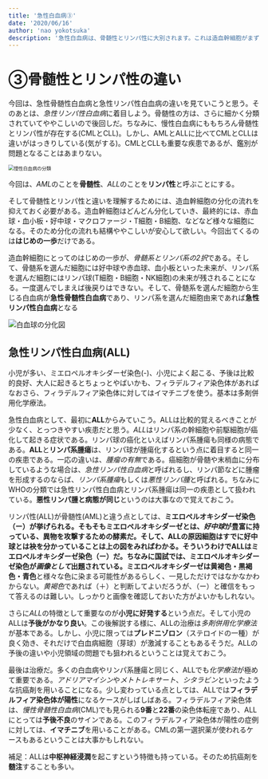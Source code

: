 ```yaml
---
title: '急性白血病③'
date: '2020/06/16'
author: 'nao yokotsuka'
description: '急性白血病は、骨髄性とリンパ性に大別されます。これは造血幹細胞がまず最初に、骨髄系の前駆細胞とリンパ系の前駆細胞へと枝分かれすることに対応しています。そしてリンパ性についてはここで記述してしまいます。'
---
```


# ③骨髄性とリンパ性の違い

今回は、急性骨髄性白血病と急性リンパ性白血病の違いを見ていこうと思う。そのあとは、*急性リンパ性白血病*に着目しよう。骨髄性の方は、さらに細かく分類されていてややこしいので後回しだ。ちなみに、慢性白血病にももちろん骨髄性とリンパ性が存在する(CMLとCLL)。しかし、AMLとALLに比べてCMLとCLLは違いがはっきりしている(気がする)。CMLとCLLも重要な疾患であるが、鑑別が問題となることはあまりない。

<img src="http://d280wcvpuqrtqr.cloudfront.net/20200612_073510.png" alt="慢性白血病の分類" style="zoom:67%;" />

今回は、*AML*のことを**骨髄性**、*ALL*のことを**リンパ性**と呼ぶことにする。

そして骨髄性とリンパ性と違いを理解するためには、造血幹細胞の分化の流れを抑えておく必要がある。造血幹細胞はどんどん分化していき、最終的には、赤血球・血小板・好中球・マクロファージ・T細胞・B細胞、などなど様々な細胞になる。そのため分化の流れも結構ややこしいが安心して欲しい。今回出てくるのは**はじめの一歩**だけである。

造血幹細胞にとってのはじめの一歩が、*骨髄系とリンパ系の2択*である。そして、骨髄系を選んだ細胞には好中球や赤血球、血小板といった未来が、リンパ系を選んだ細胞にはリンパ球(T細胞・B細胞・NK細胞)の未来が残されることになる。一度選んでしまえば後戻りはできない。そして、骨髄系を選んだ細胞から生じる白血病が**急性骨髄性白血病**であり、リンパ系を選んだ細胞由来であれば**急性リンパ性白血病**となる

![白血球の分化図](http://d280wcvpuqrtqr.cloudfront.net/20200612_080623.png)

 ## 急性リンパ性白血病(ALL)

小児が多い、ミエロペルオキシダーゼ染色(-)、小児によく起こる、予後は比較的良好、大人に起きるとちょっとやばいかも、フィラデルフィア染色体があればなおさら、フィラデルフィア染色体に対してはイマチニブを使う。基本は多剤併用化学療法。

急性白血病として、最初に**ALL**からみていこう。ALLは比較的覚えるべきことが少なく、とっつきやすい疾患だと思う。*ALL*はリンパ系の幹細胞や前駆細胞が癌化して起きる症状である。リンパ球の癌化といえばリンパ系腫瘍も同様の病態である。**ALL**と**リンパ系腫瘍**は、リンパ球が腫瘍化するという点に着目すると同一の疾患である。一応の違いは、*腫瘤の有無*である。癌細胞が骨髄や末梢血に分布しているような場合は、*急性リンパ性白血病*と呼ばれるし、リンパ節などに腫瘤を形成するのならば、*リンパ系腫瘍*もしくは*悪性リンパ腫*と呼ばれる。ちなみにWHOの分類では急性リンパ性白血病とリンパ系腫瘍は同一の疾患として扱われている。**悪性リンパ腫と病態が同じ**というのは大事なので覚えておこう。

リンパ性(ALL)が骨髄性(AML)と違う点としては、**ミエロペルオキシダーゼ染色（ー）**が挙げられる。そもそもミエロペルオキシダーゼとは、*好中球*が豊富に持っている、異物を攻撃するための酵素だ。そして、ALLの原因細胞はすでに好中球とは袂を分かっていることは上の図をみればわかる。そういうわけでALLは**ミエロペルオキシダーゼ染色（ー）**だ。ちなみに国試では、ミエロペルオキシダーゼ染色が*画像として*出題されている。ミエロペルオキシダーゼは**黄褐色・黒褐色・青色**と様々な色に染まる可能性があるらしく、一見しただけではなかなかわからない。*黄褐色*であれば（＋）と判断してよいだろうが、（ー）と確信をもって答えるのは難しい。しっかりと画像を確認しておいた方がよいかもしれない。

さらに*ALL*の特徴として重要なのが**小児に好発する**という点だ。そして小児のALLは**予後がかなり良い**。この後解説する様に、ALLの治療は*多剤併用化学療法*が基本である。しかし、小児に限っては**プレドニゾロン**（ステロイドの一種）が良く効き、それだけで白血病細胞（芽球）が激減することもあるそうだ。ALLの予後の違いや小児領域の問題でも狙われるということは覚えておこう。

最後は治療だ。多くの白血病やリンパ系腫瘍と同じく、ALLでも*化学療法*が極めて重要である。*アドリアマイシン*や*メトトレキサート*、*シタラビン*といったような抗癌剤を用いることになる。少し変わっている点としては、ALLでは**フィラデルフィア染色体が陽性**になるケースがしばしばある。フィラデルフィア染色体は、*慢性骨髄性白血病*(CML)でも見られる**9番**と**22番**の染色体転座であり、ALLにとっては**予後不良**のサインである。このフィラデルフィア染色体が陽性の症例に対しては、**イマチニブ**を用いることがある。CMLの第一選択薬が使われるケースもあるということは大事かもしれない。

補足：ALLは**中枢神経浸潤**を起こすという特徴も持っている。そのため抗癌剤を**髄注**することも多い。

